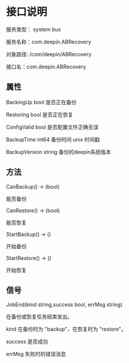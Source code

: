 # 接口说明

服务类型： system bus

服务名称：com.deepin.ABRecovery

对象路径: /com/deepin/ABRecovery

接口名：com.deepin.ABRecovery

## 属性

BackingUp bool 是否正在备份

Restoring bool 是否正在恢复

ConfigValid bool 是否配置文件正确无误

BackupTime int64 备份时间 unix 时间戳

BackupVersion string 备份的deepin系统版本

## 方法

CanBackup() -> (bool)

能否备份


CanRestore() -> (bool)

能否恢复

StartBackup() -> ()

开始备份

StartRestore() -> ()

开始恢复

## 信号

JobEnd(kind string,success bool, errMsg string)

在备份或恢复任务结束发出。

kind 在备份时为 "backup"，在恢复时为 "restore"。

success 是否成功

errMsg 失败时的错误消息
